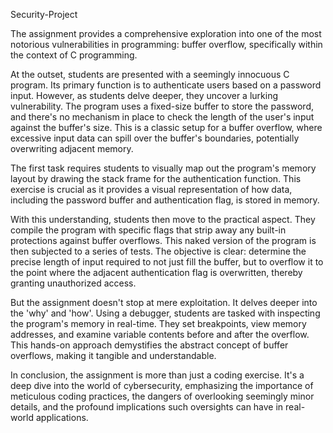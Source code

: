 Security-Project

The assignment provides a comprehensive exploration into one of the most notorious vulnerabilities in programming: buffer overflow, specifically within the context of C programming.

At the outset, students are presented with a seemingly innocuous C program. Its primary function is to authenticate users based on a password input. However, as students delve deeper, they uncover a lurking vulnerability. The program uses a fixed-size buffer to store the password, and there's no mechanism in place to check the length of the user's input against the buffer's size. This is a classic setup for a buffer overflow, where excessive input data can spill over the buffer's boundaries, potentially overwriting adjacent memory.

The first task requires students to visually map out the program's memory layout by drawing the stack frame for the authentication function. This exercise is crucial as it provides a visual representation of how data, including the password buffer and authentication flag, is stored in memory.

With this understanding, students then move to the practical aspect. They compile the program with specific flags that strip away any built-in protections against buffer overflows. This naked version of the program is then subjected to a series of tests. The objective is clear: determine the precise length of input required to not just fill the buffer, but to overflow it to the point where the adjacent authentication flag is overwritten, thereby granting unauthorized access.

But the assignment doesn't stop at mere exploitation. It delves deeper into the 'why' and 'how'. Using a debugger, students are tasked with inspecting the program's memory in real-time. They set breakpoints, view memory addresses, and examine variable contents before and after the overflow. This hands-on approach demystifies the abstract concept of buffer overflows, making it tangible and understandable.

In conclusion, the assignment is more than just a coding exercise. It's a deep dive into the world of cybersecurity, emphasizing the importance of meticulous coding practices, the dangers of overlooking seemingly minor details, and the profound implications such oversights can have in real-world applications.
